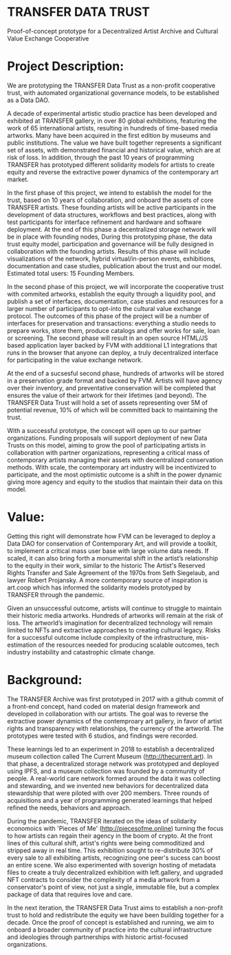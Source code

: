 # TRANSFER DATA TRUST
Proof-of-concept prototype for a Decentralized Artist Archive and Cultural Value Exchange Cooperative

# Project Description:
We are prototyping the TRANSFER Data Trust as a non-profit cooperative trust, with automated organizational governance models, to be established as a Data DAO. 

A decade of experimental artistic studio practice has been developed and exhibited at TRANSFER gallery, in over 80 global exhibitions, featuring the work of 65 international artists, resulting in hundreds of time-based media artworks. Many have been acquired in the first edition by museums and public institutions. The value we have built together represents a significant set of assets, with demonstrated financial and historical value, which are at risk of loss. In addition, through the past 10 years of programming TRANSFER has prototyped different solidarity models for artists to create equity and reverse the extractive power dynamics of the contemporary art market.

In the first phase of this project, we intend to establish the model for the trust, based on 10 years of collaboration, and onboard the assets of core TRANSFER artists. These founding artists will be active participants in the development of data structures, workflows and best practices, along with test participants for interface refinement and hardware and software deployment. At the end of this phase a decentralized storage network will be in place with founding nodes, During this prototyping phase, the data trust equity model, participation and governance will be fully designed in collaboration with the founding artists. Results of this phase will include visualizations of the network, hybrid virtual/in-person events, exhibitions, documentation and case studies, publication about the trust and our model. Estimated total users: 15 Founding Members.

In the second phase of this project, we will incorporate the cooperative trust with commited artworks, establish the equity through a liquidity pool, and publish a set of interfaces, documentation, case studies and resources for a larger number of participants to opt-into the cultural value exchange protocol. The outcomes of this phase of the project will be a number of interfaces for preservation and transactions: everything a studio needs to prepare works, store them, produce catalogs and offer works for sale, loan or screening. The second phase will result in an open source HTML/JS based application layer backed by FVM with additional L1 integrations that runs in the browser that anyone can deploy, a truly decentralized interface for participating in the value exchange network. 

At the end of a sucsesful second phase, hundreds of artworks will be stored in a preservation grade format and backed by FVM. Artists will have agency over their inventory, and preventative conservation will be completed that ensures the value of their artwork for their lifetimes (and beyond). The TRANSFER Data Trust will hold a set of assets representing over 5M of potential revenue, 10% of which will be committed back to maintaining the trust.

With a successful prototype, the concept will open up to our partner organizations. Funding proposals will support deployment of new Data Trusts on this model, aiming to grow the pool of participating artists in collaboration with partner organizations, representing a critical mass of contemporary artists managing their assets with decentralized conservation methods. With scale, the contemporary art industry will be incentivized to participate, and the most optimistic outcome is a shift in the power dynamic giving more agency and equity to the studios that maintain their data on this model.

# Value:
Getting this right will demonstrate how FVM can be leveraged to deploy a Data DAO for conservation of Contemporary Art, and will provide a toolkit, to implement a critical mass user base with large volume data needs. If scaled, it can also bring forth a monumental shift in the artist’s relationship to the equity in their work, similar to the historic The Artist's Reserved Rights Transfer and Sale Agreement of the 1970s from Seth Siegelaub, and lawyer Robert Projansky. A more contemporary source of inspiration is art.coop which has informed the solidarity models prototyped by TRANSFER through the pandemic.

Given an unsuccessful outcome, artists will continue to struggle to maintain their historic media artworks. Hundreds of artworks will remain at the risk of loss. The artworld’s imagination for decentralized technology will remain limited to NFTs and extractive approaches to creating cultural legacy. Risks for a successful outcome include complexity of the infrastructure, mis-estimation of the resources needed for producing scalable outcomes, tech industry instability and catastrophic climate change.

# Background:
The TRANSFER Archive was first prototyped in 2017 with a github commit of a front-end concept, hand coded on material design framework and developed in collaboration with our artists. The goal was to reverse the extractive power dynamics of the contemproary art gallery, in favor of artist rights and transparency with relationships, the currency of the artworld. The prototypes were tested with 6 studios, and findings were recorded. 

These learnings led to an experiment in 2018 to establish a decentralized museum collection called The Current Museum (http://thecurrent.art). In that phase, a decentralized storage network was prototyped and deployed using IPFS, and a museum collection was founded by a community of people. A real-world care network formed around the data it was collecting and stewarding, and we invented new behaviors for decentralized data stewardship that were piloted with over 200 members. Three rounds of acquisitions and a year of programming generated learnings that helped refined the needs, behaviors and approach. 

During the pandemic, TRANSFER iterated on the ideas of solidarity economoics with 'Pieces of Me' (http://piecesofme.online) turning the focus to how artists can regain their agency in the boom of crypto. At the front lines of this cultural shift, artist's rights were being commoditized and stripped away in real time. This exhibition sought to re-distribute 30% of every sale to all exhibiting artists, recognizing one peer's sucess can boost an entire scene. We also experimented with soverign hosting of metadata files to create a truly decentralized exhibition with left.gallery, and upgraded NFT contracts to consider the complexity of a media artwork from a conservator's point of view, not just a single, immutable file, but a complex package of data that requires love and care.

In the next iteration, the TRANSFER Data Trust aims to establish a non-profit trust to hold and redistribute the equity we have been building together for a decade. Once the proof of concept is established and running, we aim to onboard a broader community of practice into the cultural infrastructure and ideologies through partnerships with historic artist-focused organizations.


